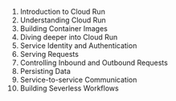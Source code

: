 1. Introduction to Cloud Run
2. Understanding Cloud Run
3. Building Container Images
4. Diving deeper into Cloud Run
5. Service Identity and Authentication
6. Serving Requests
7. Controlling Inbound and Outbound Requests
8. Persisting Data
9. Service-to-service Communication
10. Building Severless Workflows

